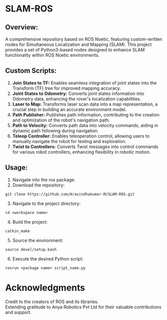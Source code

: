 # SLAM-ROS

## Overview:
A comprehensive repository based on ROS Noetic, featuring custom-written nodes for Simultaneous Localization and Mapping (SLAM). This project provides a set of Python3-based nodes designed to enhance SLAM functionality within ROS Noetic environments.

## Custom Scripts:
1. **Join States to TF:** Enables seamless integration of joint states into the Transform (TF) tree for improved mapping accuracy.
2. **Joint States to Odometry:** Converts joint states information into Odometry data, enhancing the rover's localization capabilities.
3. **Laser to Map:** Transforms laser scan data into a map representation, a crucial step in building an accurate environment model.
4. **Path Publisher:** Publishes path information, contributing to the creation and optimization of the robot's navigation path.
5. **Path to Velocity:** Converts path data into velocity commands, aiding in dynamic path following during navigation.
6. **Teleop Controller:** Enables teleoperation control, allowing users to manually navigate the robot for testing and exploration.
7. **Twist to Controllers:** Converts Twist messages into control commands for various robot controllers, enhancing flexibility in robotic motion.

## Usage:
1. Navigate into the ros package.
2. Download the repository:
```shell
git clone https://github.com/Aravindhakumar-M/SLAM-ROS.git
```
3. Navigate to the project directory:
```shell
cd <workspace name>
```
4. Build the project:
```shell
catkin_make
```
5. Source the environment:
```shell
source devel/setup.bash
```
6. Execute the desired Python script:
```shell
rosrun <package name> script_name.py
```

# Acknowledgments
Credit to the creators of ROS and its libraries.   
Extending gratitude to Anya Robotics Pvt Ltd for their valuable contributions and support.
